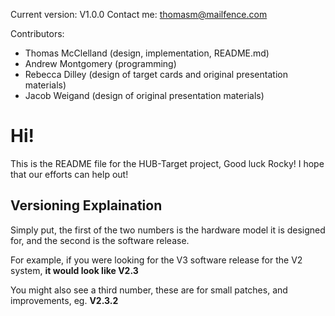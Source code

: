 Current version: V1.0.0
Contact me: thomasm@mailfence.com

Contributors:
- Thomas McClelland (design, implementation, README.md)
- Andrew Montgomery (programming)
- Rebecca Dilley (design of target cards and original presentation materials)
- Jacob Weigand (design of original presentation materials)

# Hi!
This is the README file for the HUB-Target project, Good luck Rocky! I hope that our efforts can help out!

## Versioning Explaination

Simply put, the first of the two numbers is the hardware model it is designed for, and the second is the software release.

For example, if you were looking for the V3 software release for the V2 system, 
**it would look like V2.3**

You might also see a third number, these are for small patches, and improvements, eg. 
**V2.3.2**

